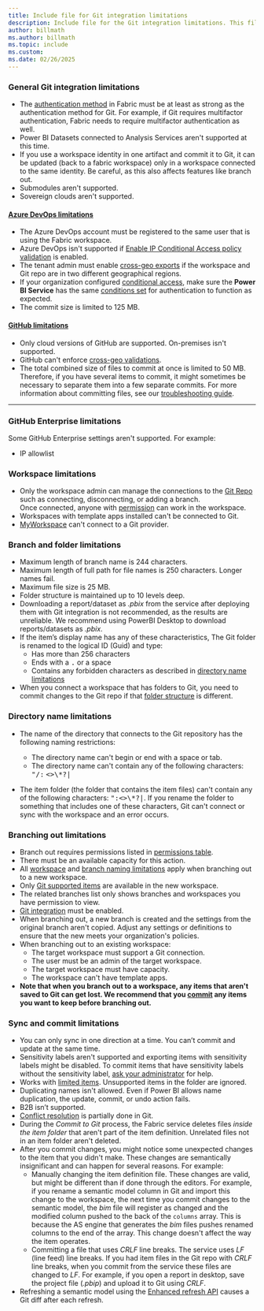 ```yaml
---
title: Include file for Git integration limitations
description: Include file for the Git integration limitations. This file is referenced in this repo and also in an article in the Power BI repo.
author: billmath
ms.author: billmath
ms.topic: include
ms.custom: 
ms.date: 02/26/2025
---
```


### General Git integration limitations

- The [authentication method](/entra/identity/authentication/concept-authentication-methods-manage#authentication-methods-policy) in Fabric must be at least as strong as the authentication method for Git. For example, if Git requires multifactor authentication, Fabric needs to require multifactor authentication as well.
- Power BI Datasets connected to Analysis Services aren't supported at this time.
- If you use a workspace identity in one artifact and commit it to Git, it can be updated (back to a fabric workspace) only in a workspace connected to the same identity. Be careful, as this also affects features like branch out.
- Submodules aren't supported.
- Sovereign clouds aren't supported.

#### [Azure DevOps limitations](#tab/azure-devops)

- The Azure DevOps account must be registered to the same user that is using the Fabric workspace.
- Azure DevOps isn't supported if [Enable IP Conditional Access policy validation](/azure/devops/organizations/accounts/change-application-access-policies#cap-support-on-azure-devops) is enabled.
- The tenant admin must enable [cross-geo exports](/fabric/admin/git-integration-admin-settings#users-can-export-items-to-git-repositories-in-other-geographical-locations-preview) if the workspace and Git repo are in two different geographical regions.
- If your organization configured [conditional access](/appcenter/general/configuring-aad-conditional-access), make sure the **Power BI Service** has the same [conditions set](/fabric/security/security-conditional-access) for authentication to function as expected.
- The commit size is limited to 125 MB.

#### [GitHub limitations](#tab/github)

- Only cloud versions of GitHub are supported. On-premises isn't supported.
- GitHub can't enforce [cross-geo validations](/fabric/admin/git-integration-admin-settings#users-can-export-items-to-git-repositories-in-other-geographical-locations-preview).
- The total combined size of files to commit at once is limited to 50 MB. Therefore, if you have several items to commit, it might sometimes be necessary to separate them into a few separate commits. For more information about committing files, see our [troubleshooting guide](/fabric/cicd/troubleshoot-cicd#maximum-commit-size-exceeded).

---

### GitHub Enterprise limitations

Some GitHub Enterprise settings aren't supported. For example:

- IP allowlist

### Workspace limitations

- Only the workspace admin can manage the connections to the [Git Repo](/azure/devops/repos/get-started) such as connecting, disconnecting, or adding a branch.  
  Once connected, anyone with [permission](/fabric/cicd/git-integration/git-integration-process#permissions) can work in the workspace.
- Workspaces with template apps installed can't be connected to Git.
- [MyWorkspace](../../admin/portal-workspaces.md#govern-my-workspaces) can't connect to a Git provider.

### Branch and folder limitations

- Maximum length of branch name is 244 characters.
- Maximum length of full path for file names is 250 characters. Longer names fail.
- Maximum file size is 25 MB.
- Folder structure is maintained up to 10 levels deep.
- Downloading a report/dataset as *.pbix* from the service after deploying them with Git integration is not recommended, as the results are unreliable. We recommend using PowerBI Desktop to download reports/datasets as *.pbix*.
- If the item’s display name has any of these characteristics, The Git folder is renamed to the logical ID (Guid) and type:
  - Has more than 256 characters
  - Ends with a <kbd>.</kbd> or a space
  - Contains any forbidden characters as described in [directory name limitations](#directory-name-limitations)
- When you connect a workspace that has folders to Git, you need to commit changes to the Git repo if that [folder structure](../git-integration/git-integration-process.md#folders) is different.

### Directory name limitations

- The name of the directory that connects to the Git repository has the following naming restrictions:

  - The directory name can't begin or end with a space or tab.
  - The directory name can't contain any of the following characters: <kbd>"</kbd><kbd>/</kbd><kbd>:</kbd> <kbd><</kbd><kbd>></kbd><kbd>\\</kbd><kbd>*</kbd><kbd>?</kbd><kbd>|</kbd>

- The item folder (the folder that contains the item files) can't contain any of the following characters: <kbd>"</kbd><kbd>:</kbd><kbd><</kbd><kbd>></kbd><kbd>\\</kbd><kbd>*</kbd><kbd>?</kbd><kbd>|</kbd>. If you rename the folder to something that includes one of these characters, Git can't connect or sync with the workspace and an error occurs.

### Branching out limitations

- Branch out requires permissions listed in [permissions table](/fabric/cicd/git-integration/git-integration-process#fabric-permissions-needed-for-common-operations).
- There must be an available capacity for this action.
- All [workspace](#workspace-limitations) and [branch naming limitations](#branch-and-folder-limitations) apply when branching out to a new workspace.
- Only [Git supported items](/fabric/cicd/git-integration/intro-to-git-integration#supported-items) are available in the new workspace.
- The related branches list only shows branches and workspaces you have permission to view.
- [Git integration](/fabric/admin/git-integration-admin-settings) must be enabled.
- When branching out, a new branch is created and the settings from the original branch aren't copied. Adjust any settings or definitions to ensure that the new meets your organization's policies.
- When branching out to an existing workspace:
  - The target workspace must support a Git connection.
  - The user must be an admin of the target workspace.
  - The target workspace must have capacity.
  - The workspace can't have template apps.
- **Note that when you branch out to a workspace, any items that aren't saved to Git can get lost. We recommend that you [commit](/fabric/cicd/git-integration/git-integration-process#commit-to-git) any items you want to keep before branching out.**

### Sync and commit limitations

- You can only sync in one direction at a time. You can’t commit and update at the same time.
- Sensitivity labels aren't supported and exporting items with sensitivity labels might be disabled. To commit items that have sensitivity labels without the sensitivity label, [ask your administrator](/fabric/admin/git-integration-admin-settings#users-can-export-workspace-items-with-applied-sensitivity-labels-to-git-repositories-preview) for help.
- Works with [limited items](/fabric/cicd/git-integration/intro-to-git-integration#supported-items). Unsupported items in the folder are ignored.
- Duplicating names isn't allowed. Even if Power BI allows name duplication, the update, commit, or undo action fails.
- B2B isn’t supported.
- [Conflict resolution](/fabric/cicd/git-integration/conflict-resolution) is partially done in Git.
- During the *Commit to Git* process, the Fabric service deletes files *inside the item folder* that aren't part of the item definition. Unrelated files not in an item folder aren't deleted.
- After you commit changes, you might notice some unexpected changes to the item that you didn't make. These changes are semantically insignificant and can happen for several reasons. For example:
  - Manually changing the item definition file. These changes are valid, but might be different than if done through the editors. For example, if you rename a semantic model column in Git and import this change to the workspace, the next time you commit changes to the semantic model, the *bim* file will register as changed and the modified column pushed to the back of the `columns` array. This is because the AS engine that generates the *bim* files pushes renamed columns to the end of the array. This change doesn't affect the way the item operates.
  - Committing a file that uses *CRLF* line breaks. The service uses *LF* (line feed) line breaks. If you had item files in the Git repo with *CRLF* line breaks, when you commit from the service these files are changed to *LF*. For example, if you open a report in desktop, save the project file (*.pbip*) and upload it to Git using *CRLF*.
- Refreshing a semantic model using the [Enhanced refresh API](/power-bi/connect-data/asynchronous-refresh) causes a Git diff after each refresh.
